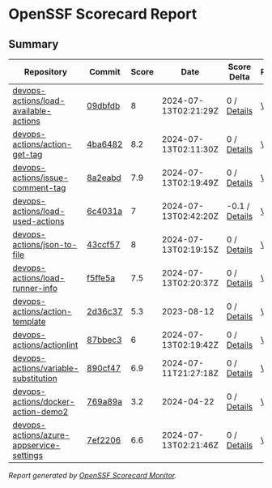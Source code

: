 # OpenSSF Scorecard Report

## Summary

| Repository | Commit | Score | Date | Score Delta | Report | StepSecurity |
| -- | -- | -- | -- | -- | -- | -- |
| [devops-actions/load-available-actions](https://github.com/devops-actions/load-available-actions) | [09dbfdb](https://github.com/devops-actions/load-available-actions/commit/09dbfdbcfa2816deb5e7c8d8c407fac95a0b5b51) | 8 | 2024-07-13T02:21:29Z | 0 / [Details](https://ossf.github.io/scorecard-visualizer/#/projects/github.com/devops-actions/load-available-actions/compare/09dbfdbcfa2816deb5e7c8d8c407fac95a0b5b51/09dbfdbcfa2816deb5e7c8d8c407fac95a0b5b51) | [View](https://ossf.github.io/scorecard-visualizer/#/projects/github.com/devops-actions/load-available-actions/commit/09dbfdbcfa2816deb5e7c8d8c407fac95a0b5b51) | [Fix it](https://app.stepsecurity.io/securerepo?repo=devops-actions/load-available-actions) |
| [devops-actions/action-get-tag](https://github.com/devops-actions/action-get-tag) | [4ba6482](https://github.com/devops-actions/action-get-tag/commit/4ba6482541f458af17ad753b19f404de9a6f4b8d) | 8.2 | 2024-07-13T02:11:30Z | 0 / [Details](https://ossf.github.io/scorecard-visualizer/#/projects/github.com/devops-actions/action-get-tag/compare/efa08b1e39f044b248c4d328452d5b0f05c1f794/4ba6482541f458af17ad753b19f404de9a6f4b8d) | [View](https://ossf.github.io/scorecard-visualizer/#/projects/github.com/devops-actions/action-get-tag/commit/4ba6482541f458af17ad753b19f404de9a6f4b8d) | [Fix it](https://app.stepsecurity.io/securerepo?repo=devops-actions/action-get-tag) |
| [devops-actions/issue-comment-tag](https://github.com/devops-actions/issue-comment-tag) | [8a2eabd](https://github.com/devops-actions/issue-comment-tag/commit/8a2eabd32495306bce155c9b192189006ed7af6d) | 7.9 | 2024-07-13T02:19:49Z | 0 / [Details](https://ossf.github.io/scorecard-visualizer/#/projects/github.com/devops-actions/issue-comment-tag/compare/70b4a9de3cb91a370f2b5a88c4055a10d28c1934/8a2eabd32495306bce155c9b192189006ed7af6d) | [View](https://ossf.github.io/scorecard-visualizer/#/projects/github.com/devops-actions/issue-comment-tag/commit/8a2eabd32495306bce155c9b192189006ed7af6d) | [Fix it](https://app.stepsecurity.io/securerepo?repo=devops-actions/issue-comment-tag) |
| [devops-actions/load-used-actions](https://github.com/devops-actions/load-used-actions) | [6c4031a](https://github.com/devops-actions/load-used-actions/commit/6c4031a3feb83cfbb60c4d31d5af9929ad342190) | 7 | 2024-07-13T02:42:20Z | -0.1 / [Details](https://ossf.github.io/scorecard-visualizer/#/projects/github.com/devops-actions/load-used-actions/compare/0c64ac34d86be04edb1e98ec0bb89e6e43dd7201/6c4031a3feb83cfbb60c4d31d5af9929ad342190) | [View](https://ossf.github.io/scorecard-visualizer/#/projects/github.com/devops-actions/load-used-actions/commit/6c4031a3feb83cfbb60c4d31d5af9929ad342190) | [Fix it](https://app.stepsecurity.io/securerepo?repo=devops-actions/load-used-actions) |
| [devops-actions/json-to-file](https://github.com/devops-actions/json-to-file) | [43ccf57](https://github.com/devops-actions/json-to-file/commit/43ccf571705336613992a8f9df23b07fd5e3efc9) | 8 | 2024-07-13T02:19:15Z | 0 / [Details](https://ossf.github.io/scorecard-visualizer/#/projects/github.com/devops-actions/json-to-file/compare/6467f4b46a4cdd2f389b83ead5036a1ccac4f2d4/43ccf571705336613992a8f9df23b07fd5e3efc9) | [View](https://ossf.github.io/scorecard-visualizer/#/projects/github.com/devops-actions/json-to-file/commit/43ccf571705336613992a8f9df23b07fd5e3efc9) | [Fix it](https://app.stepsecurity.io/securerepo?repo=devops-actions/json-to-file) |
| [devops-actions/load-runner-info](https://github.com/devops-actions/load-runner-info) | [f5ffe5a](https://github.com/devops-actions/load-runner-info/commit/f5ffe5a287fa12bf1355423e7717334192ce5b9a) | 7.5 | 2024-07-13T02:20:37Z | 0 / [Details](https://ossf.github.io/scorecard-visualizer/#/projects/github.com/devops-actions/load-runner-info/compare/f5ffe5a287fa12bf1355423e7717334192ce5b9a/f5ffe5a287fa12bf1355423e7717334192ce5b9a) | [View](https://ossf.github.io/scorecard-visualizer/#/projects/github.com/devops-actions/load-runner-info/commit/f5ffe5a287fa12bf1355423e7717334192ce5b9a) | [Fix it](https://app.stepsecurity.io/securerepo?repo=devops-actions/load-runner-info) |
| [devops-actions/action-template](https://github.com/devops-actions/action-template) | [2d36c37](https://github.com/devops-actions/action-template/commit/2d36c375d37dfe4b9bd08bacb5bae3728b201d2f) | 5.3 | 2023-08-12 | 0 / [Details](https://ossf.github.io/scorecard-visualizer/#/projects/github.com/devops-actions/action-template/compare/2d36c375d37dfe4b9bd08bacb5bae3728b201d2f/2d36c375d37dfe4b9bd08bacb5bae3728b201d2f) | [View](https://ossf.github.io/scorecard-visualizer/#/projects/github.com/devops-actions/action-template/commit/2d36c375d37dfe4b9bd08bacb5bae3728b201d2f) | [Fix it](https://app.stepsecurity.io/securerepo?repo=devops-actions/action-template) |
| [devops-actions/actionlint](https://github.com/devops-actions/actionlint) | [87bbec3](https://github.com/devops-actions/actionlint/commit/87bbec3a87010b8f27fedf2784f2f88eb0dab84d) | 6 | 2024-07-13T02:19:42Z | 0 / [Details](https://ossf.github.io/scorecard-visualizer/#/projects/github.com/devops-actions/actionlint/compare/87bbec3a87010b8f27fedf2784f2f88eb0dab84d/87bbec3a87010b8f27fedf2784f2f88eb0dab84d) | [View](https://ossf.github.io/scorecard-visualizer/#/projects/github.com/devops-actions/actionlint/commit/87bbec3a87010b8f27fedf2784f2f88eb0dab84d) | [Fix it](https://app.stepsecurity.io/securerepo?repo=devops-actions/actionlint) |
| [devops-actions/variable-substitution](https://github.com/devops-actions/variable-substitution) | [890cf47](https://github.com/devops-actions/variable-substitution/commit/890cf476b24a1e81fb096a85f98ce3a8e728f3f9) | 6.9 | 2024-07-11T21:27:18Z | 0 / [Details](https://ossf.github.io/scorecard-visualizer/#/projects/github.com/devops-actions/variable-substitution/compare/c1815ad50b637eb0ccfa9576ddbe9d91ae8255bb/890cf476b24a1e81fb096a85f98ce3a8e728f3f9) | [View](https://ossf.github.io/scorecard-visualizer/#/projects/github.com/devops-actions/variable-substitution/commit/890cf476b24a1e81fb096a85f98ce3a8e728f3f9) | [Fix it](https://app.stepsecurity.io/securerepo?repo=devops-actions/variable-substitution) |
| [devops-actions/docker-action-demo2](https://github.com/devops-actions/docker-action-demo2) | [769a89a](https://github.com/devops-actions/docker-action-demo2/commit/769a89a797cab9d4e9970ab2577d577f35f57656) | 3.2 | 2024-04-22 | 0 / [Details](https://ossf.github.io/scorecard-visualizer/#/projects/github.com/devops-actions/docker-action-demo2/compare/769a89a797cab9d4e9970ab2577d577f35f57656/769a89a797cab9d4e9970ab2577d577f35f57656) | [View](https://ossf.github.io/scorecard-visualizer/#/projects/github.com/devops-actions/docker-action-demo2/commit/769a89a797cab9d4e9970ab2577d577f35f57656) | [Fix it](https://app.stepsecurity.io/securerepo?repo=devops-actions/docker-action-demo2) |
| [devops-actions/azure-appservice-settings](https://github.com/devops-actions/azure-appservice-settings) | [7ef2206](https://github.com/devops-actions/azure-appservice-settings/commit/7ef2206260aea3db7efd6180f3d140533a9e786b) | 6.6 | 2024-07-13T02:21:46Z | 0 / [Details](https://ossf.github.io/scorecard-visualizer/#/projects/github.com/devops-actions/azure-appservice-settings/compare/7ef2206260aea3db7efd6180f3d140533a9e786b/7ef2206260aea3db7efd6180f3d140533a9e786b) | [View](https://ossf.github.io/scorecard-visualizer/#/projects/github.com/devops-actions/azure-appservice-settings/commit/7ef2206260aea3db7efd6180f3d140533a9e786b) | [Fix it](https://app.stepsecurity.io/securerepo?repo=devops-actions/azure-appservice-settings) |

_Report generated by [OpenSSF Scorecard Monitor](https://github.com/ossf/scorecard-monitor)._
